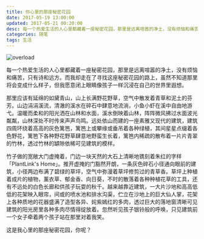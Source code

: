 ```yaml
---
title: 你心里的那座秘密花园
date: 2017-05-19 13:00:00
updated: 2017-05-21 00:20:00
desc: 每一个热爱生活的人心里都藏着一座秘密花园，那里是远离喧嚣的净土，没有烦恼和痛苦，只有诗和远方。
categories: 随笔
tags: 生活
---
```


![overload](/images/namaqualand.jpg)

每一个热爱生活的人心里都藏着一座秘密花园，那里是远离喧嚣的净土，没有烦恼和痛苦，只有诗和远方。而我却走在了寻找这座秘密花园的路上，虽然不知道那里将会变成什么样子，但我愿意闭上眼睛像孩子一样沉浸在自己的世界里遐想。

<!--more-->

那里应该有延绵的如黛青山，山上长满野花野草，空气中散发着青草和泥土的芬芳。山边涓涓溪流，清澈的溪水在碎石中肆意地流淌，小鱼小虾在溪中自由地游弋。温暖而柔和的阳光洒在山林和水面，溪水倒映着山林，阵阵微风拂过水面波光粼粼，山林深处不时传来声声鸟鸣。远处依山而建的一座素雅又现代的建筑，建筑四周环绕着高高的灰色篱笆，篱笆上或攀缘或垂吊着各种绿植，其间星星点缀着各色野花，篱笆下各种野花野草肆意地野蛮生长着，篱笆内稀疏的散布着一片片青翠的竹林，透过竹林的罅隙依稀可见建筑的模样。

竹子做的宽敞大门虚掩着，门边一块天然的大石上清晰地镌刻着朱红的字样「PlantLink's Home」。推开虚掩的门豁然开朗，一条灰色碎石小径通向眼前的建筑，小径两边布满了碧绿的草坪，空气中弥漫着草坪修剪过的青草香。草坪上种植着成片的植物，薰衣草、郁金香、向日葵，不时的散落着各种种植花草的工具，还有不远处的白色长廊和供孩子玩耍的秋千。越来越靠近建筑，一大片沙地和高高低低的花架映入眼帘，间或的喷水池和排水沟渠，伫立在沙地上的巨大仙人掌，花架上各种质地的花器盛满了造型各异、姹紫嫣红的多肉，透过巨大的落地窗清晰可见建筑的阳光房里各种多肉尽情得绽放着。忽然听见孩子银铃般的呼唤，只见建筑前一个女子牵着两个孩子站在那里对着我笑。

这是我心里的那座秘密花园，你呢？